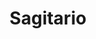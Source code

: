 ---
title: "Sagitario"
url: /ciudad-autonoma-de-buenos-aires/sagitario-bernardo-de-irigoyen/
shop: pintura
---